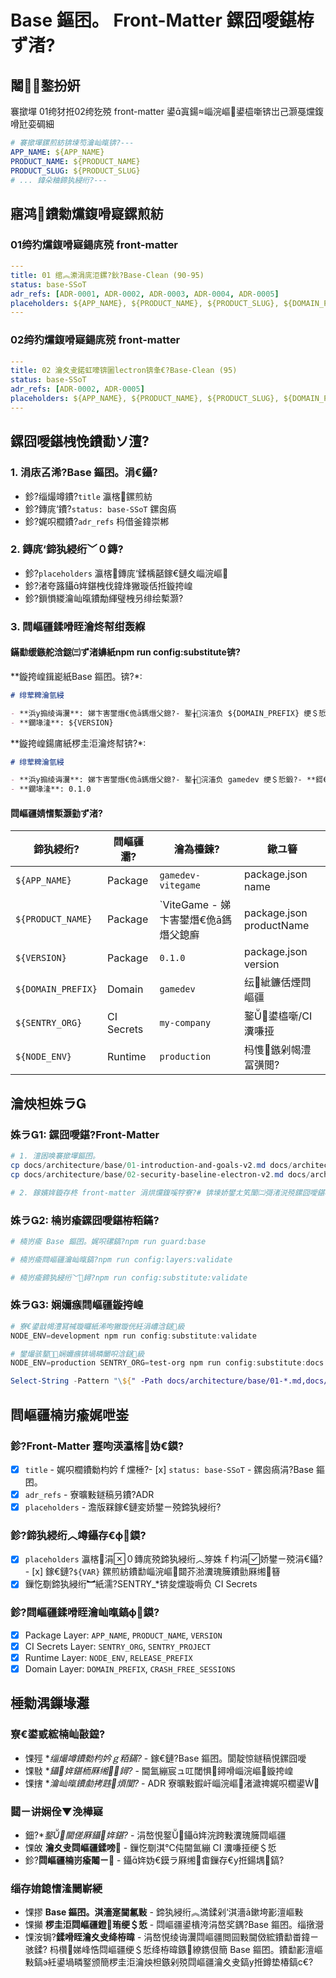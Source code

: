 ﻿# Base 鏂囨。 Front-Matter 鏍囧噯鍖栫ず渚?
## 闂鐜扮姸

褰撳墠 01绔犲拰02绔犵殑 front-matter 鍙寘鍚崰浣嶇鍙橀噺锛岀己灏戞爣鍑嗗瓧娈碉細

```yaml
# 褰撳墠鏍煎紡锛堜笉瀹屾暣锛?---
APP_NAME: ${APP_NAME}
PRODUCT_NAME: ${PRODUCT_NAME}
PRODUCT_SLUG: ${PRODUCT_SLUG}
# ... 鍏朵粬鍗犱綅绗?---
```

## 寤鸿鐨勬爣鍑嗗寲鏍煎紡

### 01绔犳爣鍑嗗寲鍚庣殑 front-matter

```yaml
---
title: 01 绾︽潫涓庣洰鏍?鈥?Base-Clean (90-95)
status: base-SSoT
adr_refs: [ADR-0001, ADR-0002, ADR-0003, ADR-0004, ADR-0005]
placeholders: ${APP_NAME}, ${PRODUCT_NAME}, ${PRODUCT_SLUG}, ${DOMAIN_PREFIX}, ${SENTRY_ORG}, ${SENTRY_PROJECT}, ${RELEASE_PREFIX}, ${VERSION}, ${ENV}, ${CRASH_FREE_SESSIONS}
---
```

### 02绔犳爣鍑嗗寲鍚庣殑 front-matter

```yaml
---
title: 02 瀹夊叏鍩虹嚎锛圗lectron锛夆€?Base-Clean (95)
status: base-SSoT
adr_refs: [ADR-0002, ADR-0005]
placeholders: ${APP_NAME}, ${PRODUCT_NAME}, ${PRODUCT_SLUG}, ${DOMAIN_PREFIX}, ${SENTRY_ORG}, ${SENTRY_PROJECT}, ${RELEASE_PREFIX}, ${VERSION}, ${ENV}
---
```

## 鏍囧噯鍖栧悗鐨勫ソ澶?
### 1. 涓庡叾浠?Base 鏂囨。涓€鑷?
- 鉁?缁熶竴鐨?`title` 瀛楁鏍煎紡
- 鉁?鏄庣‘鐨?`status: base-SSoT` 鏍囪瘑
- 鉁?娓呮櫚鐨?`adr_refs` 杩借釜鍏崇郴

### 2. 鏄庣‘鍗犱綅绗﹀０鏄?
- 鉁?`placeholders` 瀛楁鏄庣‘鍒楀嚭鎵€鏈夊崰浣嶇
- 鉁?渚夸簬鑷姩鍖栧伐鍏烽獙璇佸拰鏇挎崲
- 鉁?鎻愪緵瀹屾暣鐨勪緷璧栧叧绯绘槧灏?
### 3. 閰嶇疆鍒嗗眰瀹炵幇绀轰緥

#### 鏋勫缓鏃舵浛鎹㈢ず渚嬶紙npm run config:substitute锛?
**鏇挎崲鍓嶏紙Base 鏂囨。锛?*:

```markdown
# 绯荤粺瀹氫綅

- **浜у搧绫诲瀷**: 娣卞害鐢熸€佹ā鎷熸父鎴?- 鐜╁浣滀负 ${DOMAIN_PREFIX} 绠＄悊鍛?- **鎶€鏈爤鏍稿績**: ${PRODUCT_NAME} 鍩轰簬 Electron + React 19
- **鐗堟湰**: ${VERSION}
```

**鏇挎崲鍚庯紙椤圭洰瀹炵幇锛?*:

```markdown
# 绯荤粺瀹氫綅

- **浜у搧绫诲瀷**: 娣卞害鐢熸€佹ā鎷熸父鎴?- 鐜╁浣滀负 gamedev 绠＄悊鍛?- **鎶€鏈爤鏍稿績**: ViteGame - 娣卞害鐢熸€佹ā鎷熸父鎴?鍩轰簬 Electron + React 19
- **鐗堟湰**: 0.1.0
```

#### 閰嶇疆婧愭槧灏勭ず渚?
| 鍗犱綅绗?            | 閰嶇疆灞?    | 瀹為檯鍊?                       | 鏉ユ簮                     |
| ------------------ | ---------- | ----------------------------- | ------------------------ |
| `${APP_NAME}`      | Package    | `gamedev-vitegame`            | package.json name        |
| `${PRODUCT_NAME}`  | Package    | `ViteGame - 娣卞害鐢熸€佹ā鎷熸父鎴廯 | package.json productName |
| `${VERSION}`       | Package    | `0.1.0`                       | package.json version     |
| `${DOMAIN_PREFIX}` | Domain     | `gamedev`                     | 纭紪鐮佸煙閰嶇疆             |
| `${SENTRY_ORG}`    | CI Secrets | `my-company`                  | 鐜鍙橀噺/CI瀵嗛挜          |
| `${NODE_ENV}`      | Runtime    | `production`                  | 杩愯鏃剁幆澧冨彉閲?          |

## 瀹炴柦姝ラ

### 姝ラ1: 鏍囧噯鍖?Front-Matter

```powershell
# 1. 澶囦唤褰撳墠鏂囨。
cp docs/architecture/base/01-introduction-and-goals-v2.md docs/architecture/base/01-introduction-and-goals-v2.md.backup
cp docs/architecture/base/02-security-baseline-electron-v2.md docs/architecture/base/02-security-baseline-electron-v2.md.backup

# 2. 鎵嬪姩鏇存柊 front-matter 涓烘爣鍑嗘牸寮?# 锛堜娇鐢ㄤ笂闈㈡彁渚涚殑鏍囧噯鍖栨牸寮忥級
```

### 姝ラ2: 楠岃瘉鏍囧噯鍖栫粨鏋?
```powershell
# 楠岃瘉 Base 鏂囨。娓呮磥鎬?npm run guard:base

# 楠岃瘉閰嶇疆瀹屾暣鎬?npm run config:layers:validate

# 楠岃瘉鍗犱綅绗﹀鐞?npm run config:substitute:validate
```

### 姝ラ3: 娴嬭瘯閰嶇疆鏇挎崲

```powershell
# 寮€鍙戠幆澧冩祴璇曪紙浠呴獙璇侊紝涓嶆浛鎹級
NODE_ENV=development npm run config:substitute:validate

# 鐢熶骇鐜娴嬭瘯锛堝疄闄呮浛鎹級
NODE_ENV=production SENTRY_ORG=test-org npm run config:substitute:docs

Select-String -Pattern "\${" -Path docs/architecture/base/01-*.md,docs/architecture/base/02-*.md
```

## 閰嶇疆楠岃瘉娓呭崟

### 鉁?Front-Matter 蹇呴渶瀛楁妫€鏌?
- [x] `title` - 娓呮櫚鐨勬枃妗ｆ爣棰?- [x] `status: base-SSoT` - 鏍囪瘑涓?Base 鏂囨。
- [x] `adr_refs` - 寮曠敤鐩稿叧鐨?ADR
- [x] `placeholders` - 澹版槑鎵€鏈変娇鐢ㄧ殑鍗犱綅绗?
### 鉁?鍗犱綅绗︿竴鑷存€ф鏌?
- [x] `placeholders` 瀛楁涓０鏄庣殑鍗犱綅绗︿笌姝ｆ枃涓娇鐢ㄧ殑涓€鑷?- [x] 鎵€鏈?`${VAR}` 鏍煎紡鐨勫崰浣嶇閮芥湁瀵瑰簲鐨勯厤缃簮
- [x] 鏁忔劅鍗犱綅绗︼紙濡?SENTRY\_\*锛夋爣璇嗕负 CI Secrets

### 鉁?閰嶇疆鍒嗗眰瀹屾暣鎬ф鏌?
- [x] Package Layer: `APP_NAME`, `PRODUCT_NAME`, `VERSION`
- [x] CI Secrets Layer: `SENTRY_ORG`, `SENTRY_PROJECT`
- [x] Runtime Layer: `NODE_ENV`, `RELEASE_PREFIX`
- [x] Domain Layer: `DOMAIN_PREFIX`, `CRASH_FREE_SESSIONS`

## 棰勬湡鏁堟灉

### 寮€鍙戜綋楠屾敼鍠?
- 馃殌 **缁熶竴鐨勬枃妗ｇ粨鏋?* - 鎵€鏈?Base 鏂囨。閬靛惊鐩稿悓鏍囧噯
- 馃敡 **鑷姩鍖栭厤缃鐞?* - 閫氳繃宸ュ叿閾惧鐞嗗崰浣嶇鏇挎崲
- 馃搳 **瀹屾暣鐨勮拷韪煩闃?* - ADR 寮曠敤鍜屽崰浣嶇渚濊禆娓呮櫚鍙

### 閮ㄧ讲娴佺▼浼樺寲

- 鈿?**鐜閫傞厤鑷姩鍖?* - 涓嶅悓鐜鑷姩浣跨敤瀵瑰簲閰嶇疆
- 馃敀 **瀹夊叏閰嶇疆鍒嗙** - 鏁忔劅淇℃伅閫氳繃 CI 瀵嗛挜绠＄悊
- 鉁?**閰嶇疆楠岃瘉闂ㄧ** - 鑷姩妫€鏌ラ厤缃畬鏁存€у拰鍚堣鎬?
### 缁存姢鎴愭湰闄嶄綆

- 馃摎 **Base 鏂囨。淇濇寔閫氱敤** - 鍗犱綅绗︽満鍒剁‘淇濇ā鏉垮彲澶嶇敤
- 馃攧 **椤圭洰閰嶇疆鐙珛绠＄悊** - 閰嶇疆鍙樻洿涓嶅奖鍝?Base 鏂囨。缁撴瀯
- 馃洝锔?**鍒嗗眰瀹夊叏绛栫暐** - 涓嶅悓绫诲瀷閰嶇疆閲囩敤閫傚綋鐨勫畨鍏ㄧ骇鍒?
杩欑娣峰悎閰嶇疆绠＄悊绛栫暐鏃繚鎸佷簡 Base 鏂囨。鐨勫彲澶嶇敤鎬э紝鍙堝疄鐜颁簡椤圭洰瀹炴柦鏃剁殑閰嶇疆瀹夊叏鎬у拰鐏垫椿鎬с€?
